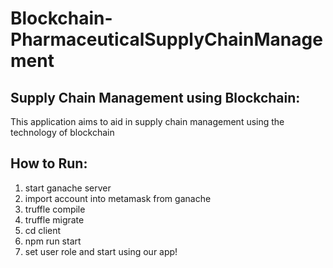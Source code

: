 # Blockchain-PharmaceuticalSupplyChainManagement

## Supply Chain Management using Blockchain:

This application aims to aid in supply chain management using the technology of blockchain

## How to Run:

1. start ganache server
2. import account into metamask from ganache
3. truffle compile
4. truffle migrate
5. cd client
6. npm run start
7. set user role and start using our app!
